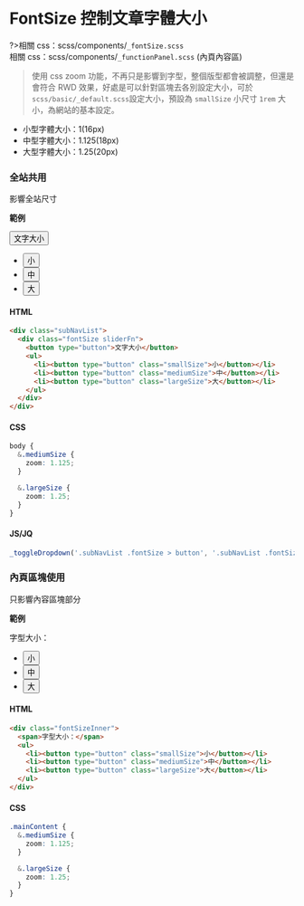# FontSize 控制文章字體大小

?>相關 css：scss/components/`_fontSize.scss`  
相關 css：scss/components/`_functionPanel.scss` (內頁內容區)

> 使用 css zoom 功能，不再只是影響到字型，整個版型都會被調整，但還是會符合 RWD 效果，好處是可以針對區塊去各別設定大小，可於 `scss/basic/_default.scss`設定大小，預設為 `smallSize` 小尺寸 `1rem` 大小，為網站的基本設定。

- 小型字體大小：1(16px)
- 中型字體大小：1.125(18px)
- 大型字體大小：1.25(20px)

<!-- 文字大小 -->

### 全站共用

影響全站尺寸

**範例**

<div class="subNavList">
  <div class="fontSize sliderFn">
    <button type="button">文字大小</button>
    <ul>
      <li><button type="button" class="smallSize">小</button></li>
      <li><button type="button" class="mediumSize">中</button></li>
      <li><button type="button" class="largeSize">大</button></li>
    </ul>
  </div>
</div>

<!-- tabs:start -->

#### **HTML**

```html
<div class="subNavList">
  <div class="fontSize sliderFn">
    <button type="button">文字大小</button>
    <ul>
      <li><button type="button" class="smallSize">小</button></li>
      <li><button type="button" class="mediumSize">中</button></li>
      <li><button type="button" class="largeSize">大</button></li>
    </ul>
  </div>
</div>
```

#### **CSS**

```scss
body {
  &.mediumSize {
    zoom: 1.125;
  }

  &.largeSize {
    zoom: 1.25;
  }
}
```

#### **JS/JQ**

```javascript
_toggleDropdown('.subNavList .fontSize > button', '.subNavList .fontSize ul'); //文字大小展開開關切換
```

<!-- tabs:end -->

### 內頁區塊使用

只影響內容區塊部分

**範例**

<div class="functionPanel">
  <div class="fontSizeInner">
    <span>字型大小：</span>
    <ul>
      <li><button type="button" class="smallSize">小</button></li>
      <li><button type="button" class="mediumSize">中</button></li>
      <li><button type="button" class="largeSize">大</button></li>
    </ul>
  </div>
  </div>

<!-- tabs:start -->

#### **HTML**

```html
<div class="fontSizeInner">
  <span>字型大小：</span>
  <ul>
    <li><button type="button" class="smallSize">小</button></li>
    <li><button type="button" class="mediumSize">中</button></li>
    <li><button type="button" class="largeSize">大</button></li>
  </ul>
</div>
```

#### **CSS**

```scss
.mainContent {
  &.mediumSize {
    zoom: 1.125;
  }

  &.largeSize {
    zoom: 1.25;
  }
}
```

<!-- tabs:end -->

<style>
  .functionPanel{
    justify-content: flex-start !important;
  }
</style>
<script>
  _toggleDropdown('.subNavList .fontSize > button', '.subNavList .fontSize ul'); //文字大小展開開關切換
</script>
